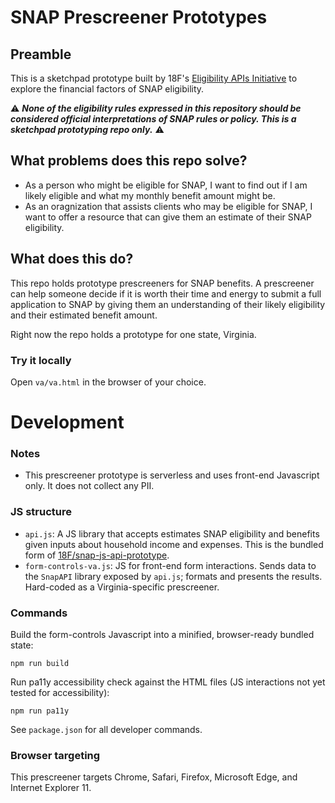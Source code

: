 # SNAP Prescreener Prototypes

## Preamble

This is a sketchpad prototype built by 18F's [Eligibility APIs Initiative](https://github.com/18F/eligibility-rules-service/blob/master/README.md) to explore the financial factors of SNAP eligibility.

:warning: ***None of the eligibility rules expressed in this repository should be considered official interpretations of SNAP rules or policy. This is a sketchpad prototyping repo only.*** :warning:

## What problems does this repo solve?

* As a person who might be eligible for SNAP, I want to find out if I am likely eligible and what my monthly benefit amount might be.
* As an oragnization that assists clients who may be eligible for SNAP, I want to offer a resource that can give them an estimate of their SNAP eligibility.

## What does this do?

This repo holds prototype prescreeners for SNAP benefits. A prescreener can help someone decide if it is worth their time and energy to submit a full application to SNAP by giving them an understanding of their likely eligibility and their estimated benefit amount.

Right now the repo holds a prototype for one state, Virginia.

### Try it locally

Open `va/va.html` in the browser of your choice.

# Development

### Notes

+ This prescreener prototype is serverless and uses front-end Javascript only. It does not collect any PII.

### JS structure

+ `api.js`: A JS library that accepts estimates SNAP eligibility and benefits given inputs about household income and expenses. This is the bundled form of [18F/snap-js-api-prototype](https://github.com/18F/snap-js-api-prototype).
+ `form-controls-va.js`: JS for front-end form interactions. Sends data to the `SnapAPI` library exposed by `api.js`; formats and presents the results. Hard-coded as a Virginia-specific prescreener.

### Commands

Build the form-controls Javascript into a minified, browser-ready bundled state:

```
npm run build
```

Run pa11y accessibility check against the HTML files (JS interactions not yet tested for accessibility):

```
npm run pa11y
```

See `package.json` for all developer commands.

### Browser targeting

This prescreener targets Chrome, Safari, Firefox, Microsoft Edge, and Internet Explorer 11.
